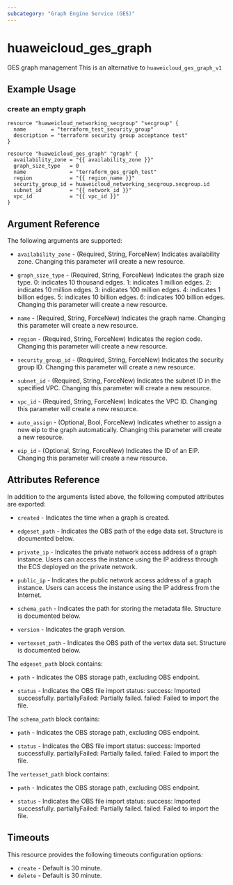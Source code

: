 ```yaml
---
subcategory: "Graph Engine Service (GES)"
---
```


# huaweicloud\_ges\_graph

GES graph management
This is an alternative to `huaweicloud_ges_graph_v1`

## Example Usage

### create an empty graph

```hcl
resource "huaweicloud_networking_secgroup" "secgroup" {
  name        = "terraform_test_security_group"
  description = "terraform security group acceptance test"
}

resource "huaweicloud_ges_graph" "graph" {
  availability_zone = "{{ availability_zone }}"
  graph_size_type   = 0
  name              = "terraform_ges_graph_test"
  region            = "{{ region_name }}"
  security_group_id = huaweicloud_networking_secgroup.secgroup.id
  subnet_id         = "{{ network_id }}"
  vpc_id            = "{{ vpc_id }}"
}
```

## Argument Reference

The following arguments are supported:

* `availability_zone` - (Required, String, ForceNew) Indicates availability zone.  Changing this parameter will create a new resource.

* `graph_size_type` - (Required, String, ForceNew) Indicates the graph size type.   0: indicates 10 thousand edges.   1:
  indicates 1 million edges.   2: indicates 10 million edges.   3:
  indicates 100 million edges.   4: indicates 1 billion edges.   5:
  indicates 10 billion edges.   6: indicates 100 billion edges.  Changing this parameter will create a new resource.

* `name` - (Required, String, ForceNew) Indicates the graph name.  Changing this parameter will create a new resource.

* `region` - (Required, String, ForceNew) Indicates the region code.  Changing this parameter will create a new resource.

* `security_group_id` - (Required, String, ForceNew) Indicates the security group ID.  Changing this parameter will create a new resource.

* `subnet_id` - (Required, String, ForceNew) Indicates the subnet ID in the specified VPC.  Changing this parameter will create a new resource.

* `vpc_id` - (Required, String, ForceNew) Indicates the VPC ID.  Changing this parameter will create a new resource.

* `auto_assign` - (Optional, Bool, ForceNew) Indicates whether to assign a new eip to the graph automatically.  Changing this parameter will create a new resource.

* `eip_id` - (Optional, String, ForceNew) Indicates the ID of an EIP.  Changing this parameter will create a new resource.

## Attributes Reference

In addition to the arguments listed above, the following computed attributes are exported:

* `created` - Indicates the time when a graph is created.

* `edgeset_path` - Indicates the OBS path of the edge data set. Structure is documented below.

* `private_ip` - Indicates the private network access address of a graph instance.
  Users can access the instance using the IP address through the ECS
  deployed on the private network.

* `public_ip` - Indicates the public network access address of a graph instance.
  Users can access the instance using the IP address from the Internet.

* `schema_path` - Indicates the path for storing the metadata file. Structure is documented below.

* `version` - Indicates the graph version.

* `vertexset_path` - Indicates the OBS path of the vertex data set. Structure is documented below.

The `edgeset_path` block contains:

* `path` - Indicates the OBS storage path, excluding OBS endpoint.

* `status` - Indicates the OBS file import status:   success: Imported
  successfully.   partiallyFailed: Partially failed.   failed:
  Failed to import the file.

The `schema_path` block contains:

* `path` - Indicates the OBS storage path, excluding OBS endpoint.

* `status` - Indicates the OBS file import status:
success: Imported successfully. partiallyFailed: Partially failed. failed: Failed to import the file.

The `vertexset_path` block contains:

* `path` - Indicates the OBS storage path, excluding OBS endpoint.

* `status` - Indicates the OBS file import status:
success: Imported successfully. partiallyFailed: Partially failed. failed: Failed to import the file.

## Timeouts
This resource provides the following timeouts configuration options:
- `create` - Default is 30 minute.
- `delete` - Default is 30 minute.

